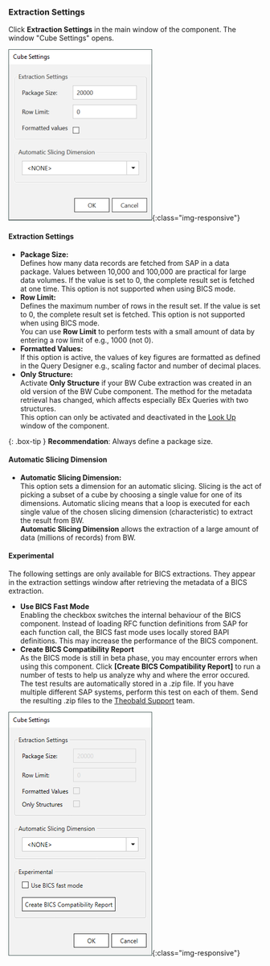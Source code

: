 ### Extraction Settings

Click **Extraction Settings** in the main window of the component. The window "Cube Settings" opens. 

![XU_BWCube_Settings](/img/content/XU_BWCube_Settings.png){:class="img-responsive"}

#### Extraction Settings
- **Package Size:** <br> 
Defines how many data records are fetched from SAP in a data package.
Values between 10,000 and 100,000 are practical for large data volumes.
If the value is set to 0, the complete result set is fetched at one time.
This option is not supported when using BICS mode.
- **Row Limit:** <br>
Defines the maximum number of rows in the result set.
If the value is set to 0, the complete result set is fetched.
This option is not supported when using BICS mode.<br>
You can use **Row Limit** to perform tests with a small amount of data by entering a row limit of e.g., 1000 (not 0).
- **Formatted Values:** <br>
If this option is active, the values of key figures are formatted as defined in the Query Designer e.g., scaling factor and number of decimal places.
- **Only Structure:** <br>
Activate **Only Structure** if your BW Cube extraction was created in an old version of the BW Cube component.
The method for the metadata retrieval has changed, which affects especially BEx Queries with two structures.<br>
This option can only be activated and deactivated in the [Look Up](./bw-cube-extraction-define#look-up-a-bw-cube-or-query) window of the component.

{: .box-tip }
**Recommendation**: Always define a package size.

#### Automatic Slicing Dimension

- **Automatic Slicing Dimension:**<br>
This option sets a dimension for an automatic slicing. 
Slicing is the act of picking a subset of a cube by choosing a single value for one of its dimensions. 
Automatic slicing means that a loop is executed for each single value of the chosen slicing dimension (characteristic) to extract the result from BW. <br>
**Automatic Slicing Dimension** allows the extraction of a large amount of data (millions of records) from BW.

#### Experimental

The following settings are only available for BICS extractions. They appear in the extraction settings window after retrieving the metadata of a BICS extraction.

- **Use BICS Fast Mode**<br>
Enabling the checkbox switches the internal behaviour of the BICS component.
Instead of loading RFC function definitions from SAP for each function call, the BICS fast mode uses locally stored BAPI definitions.
This may increase the performance of the BICS component.
- **Create BICS Compatibility Report**<br>
As the BICS mode is still in beta phase, you may encounter errors when using this component.
Click **[Create BICS Compatibility Report]** to run a number of tests to help us analyze why and where the error occured.
The test results are automatically stored in a .zip file.
If you have multiple different SAP systems, perform this test on each of them. 
Send the resulting .zip files to the [Theobald Support](https://support.theobald-software.com) team.

![XU_BWCube_Settings](/img/content/bwcube-bics-fast-mode.png){:class="img-responsive"}